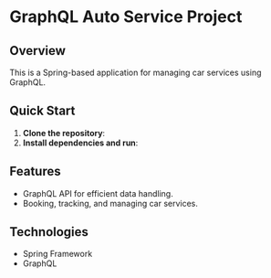 # GraphQL Auto Service Project

## Overview
This is a Spring-based application for managing car services using GraphQL.

## Quick Start
1. **Clone the repository**:
2. **Install dependencies and run**:

## Features
- GraphQL API for efficient data handling.
- Booking, tracking, and managing car services.

## Technologies
- Spring Framework
- GraphQL

